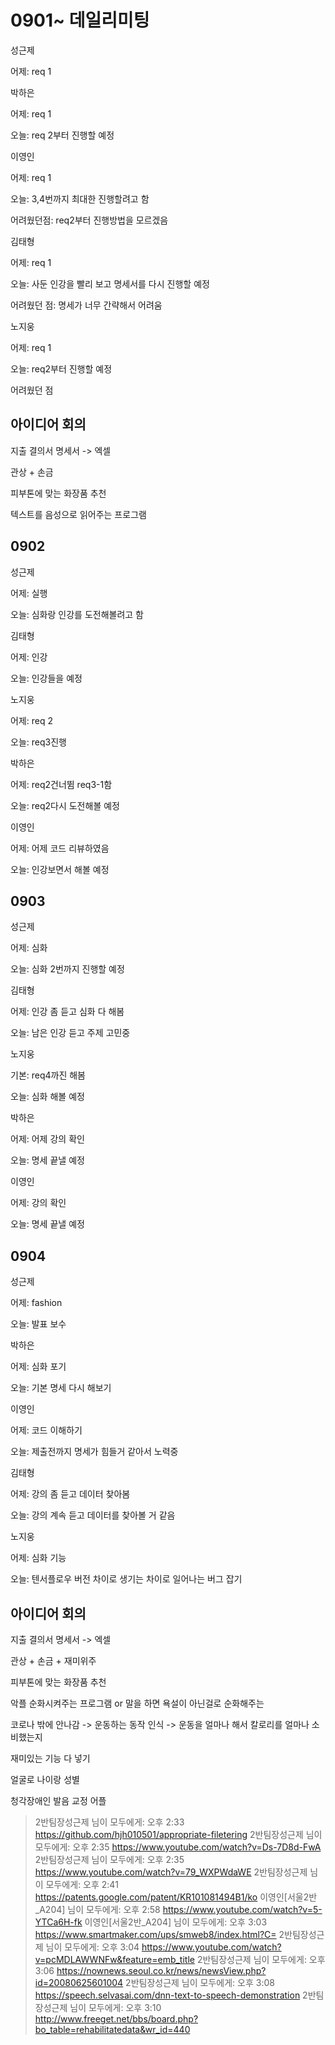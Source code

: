 # 0901~ 데일리미팅

성근제

어제: req 1



박하은

어제: req 1

오늘: req 2부터 진행할 예정



이영인

어제: req 1

오늘: 3,4번까지 최대한 진행할려고 함

어려웠던점: req2부터 진행방법을 모르겠음



김태형

어제: req 1

오늘: 사둔 인강을 빨리 보고 명세서를 다시 진행할 예정

어려웠던 점: 명세가 너무 간략해서 어려움



노지웅

어제: req 1

오늘: req2부터 진행할 예정

어려웠던 점



## 아이디어 회의

지출 결의서 명세서 -> 엑셀

관상 + 손금

피부톤에 맞는 화장품 추천

텍스트를 음성으로 읽어주는 프로그램



## 0902

성근제

어제: 실행

오늘: 심화랑 인강를 도전해볼려고 함



김태형

어제: 인강

오늘: 인강들을 예정



노지웅

어제: req 2

오늘: req3진행



박하은

어제: req2건너뜀 req3-1함

오늘: req2다시 도전해볼 예정



이영인

어제: 어제 코드 리뷰하였음

오늘: 인강보면서 해볼 예정



## 0903

성근제

어제: 심화

오늘: 심화 2번까지 진행할 예정



김태형

어제: 인강 좀 듣고 심화 다 해봄

오늘: 남은 인강 듣고 주제 고민중



노지웅

기본: req4까진 해봄

오늘: 심화 해볼 예정



박하은

어제: 어제 강의 확인

오늘: 명세 끝낼 예정



이영인

어제: 강의 확인

오늘: 명세 끝낼 예정



## 0904

성근제

어제: fashion

오늘: 발표 보수



박하은

어제: 심화 포기

오늘: 기본 명세 다시 해보기



이영인

어제: 코드 이해하기

오늘: 제출전까지 명세가 힘들거 같아서 노력중



김태형

어제: 강의 좀 듣고 데이터 찾아봄

오늘: 강의 계속 듣고 데이터를 찾아볼 거 같음



노지웅

어제: 심화 기능

오늘: 텐서플로우 버전 차이로 생기는 차이로 일어나는 버그 잡기



## 아이디어 회의

지출 결의서 명세서 -> 엑셀

관상 + 손금 + 재미위주

피부톤에 맞는 화장품 추천

악플 순화시켜주는 프로그램 or 말을 하면 욕설이 아닌걸로 순화해주는

코로나 밖에 안나감 -> 운동하는 동작 인식 -> 운동을 얼마나 해서 칼로리를 얼마나 소비했는지

재미있는 기능 다 넣기

얼굴로 나이랑 성별

청각장애인 발음 교정 어플

> 2반팀장성근제 님이 모두에게:    오후 2:33
> https://github.com/hjh010501/appropriate-filetering
> 2반팀장성근제 님이 모두에게:    오후 2:35
> https://www.youtube.com/watch?v=Ds-7D8d-FwA
> 2반팀장성근제 님이 모두에게:    오후 2:35
> https://www.youtube.com/watch?v=79_WXPWdaWE
> 2반팀장성근제 님이 모두에게:    오후 2:41
> https://patents.google.com/patent/KR101081494B1/ko
> 이영인[서울2반_A204] 님이 모두에게:    오후 2:58
> https://www.youtube.com/watch?v=5-YTCa6H-fk
> 이영인[서울2반_A204] 님이 모두에게:    오후 3:03
> https://www.smartmaker.com/ups/smweb8/index.html?C=
> 2반팀장성근제 님이 모두에게:    오후 3:04
> https://www.youtube.com/watch?v=pcMDLAWWNFw&feature=emb_title
> 2반팀장성근제 님이 모두에게:    오후 3:06
> https://nownews.seoul.co.kr/news/newsView.php?id=20080625601004
> 2반팀장성근제 님이 모두에게:    오후 3:08
> https://speech.selvasai.com/dnn-text-to-speech-demonstration
> 2반팀장성근제 님이 모두에게:    오후 3:10
> http://www.freeget.net/bbs/board.php?bo_table=rehabilitatedata&wr_id=440